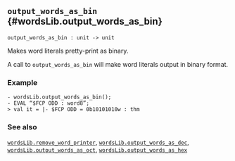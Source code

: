 ## `output_words_as_bin` {#wordsLib.output_words_as_bin}


```
output_words_as_bin : unit -> unit
```



Makes word literals pretty-print as binary.


A call to `output_words_as_bin` will make word literals output in binary format.

### Example

    
    - wordsLib.output_words_as_bin();
    - EVAL “$FCP ODD : word8”;
    > val it = |- $FCP ODD = 0b10101010w : thm
    

### See also

[`wordsLib.remove_word_printer`](#wordsLib.remove_word_printer), [`wordsLib.output_words_as_dec`](#wordsLib.output_words_as_dec), [`wordsLib.output_words_as_oct`](#wordsLib.output_words_as_oct), [`wordsLib.output_words_as_hex`](#wordsLib.output_words_as_hex)

